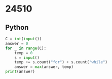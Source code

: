 # 24510

## Python

```python
C = int(input())
answer = 0
for _ in range(C):
    temp = 0
    s = input()
    temp += s.count("for") + s.count("while")
    answer = max(answer, temp)
print(answer)
```
